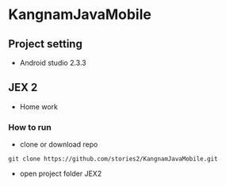 # KangnamJavaMobile

## Project setting

- Android studio 2.3.3

## JEX 2

- Home work

### How to run

- clone or download repo
```
git clone https://github.com/stories2/KangnamJavaMobile.git
```

- open project folder JEX2
